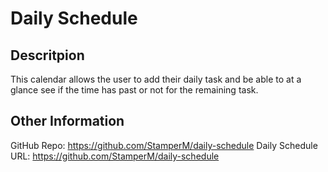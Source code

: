 # Daily Schedule

## Descritpion
This calendar allows the user to add their daily task and be able to at a glance see if the time has past or not for the remaining task. 

## Other Information 
GitHub Repo: https://github.com/StamperM/daily-schedule
Daily Schedule URL: https://github.com/StamperM/daily-schedule





